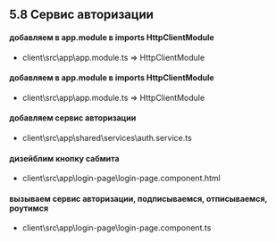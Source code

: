 ## 5.8 Сервис авторизации 

#### добавляем в app.module в imports HttpClientModule
- client\src\app\app.module.ts => HttpClientModule


#### добавляем в app.module в imports HttpClientModule
- client\src\app\app.module.ts => HttpClientModule

#### добавляем сервис авторизации
- client\src\app\shared\services\auth.service.ts

#### дизейблим кнопку сабмита 
- client\src\app\login-page\login-page.component.html

#### вызываем сервис авторизации, подписываемся, отписываемся, роутимся
- client\src\app\login-page\login-page.component.ts
